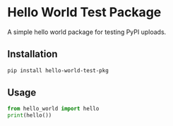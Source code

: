 # Hello World Test Package

A simple hello world package for testing PyPI uploads.

## Installation

```bash
pip install hello-world-test-pkg
```

## Usage

```python
from hello_world import hello
print(hello())
```
